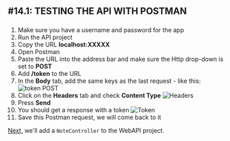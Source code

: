 #14.1: TESTING THE API WITH POSTMAN
---
###
1. Make sure you have a username and password for the app
2. Run the API project
3. Copy the URL **localhost:XXXXX**
4. Open Postman
5. Paste the URL into the address bar and make sure the Http drop-down is set to **POST**
6. Add **/token** to the URL
7. In the **Body** tab, add the same keys as the last request - like this:
![token POST](/assets/14.1-A.png)
8. Click on the **Headers** tab and check **Content Type**
![Headers](/assets/14.1-B.png)
9. Press **Send**
10. You should get a response with a token
![Token](/assets/14.1-C.png)
11. Save this Postman request, we will come back to it

[Next,](/15-ApiController/15.0-ApiController.md) we'll add a `NoteController` to the WebAPI project.